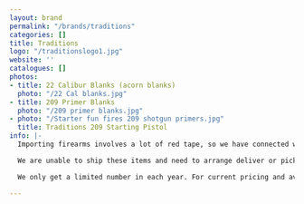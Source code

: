 ```yaml
---
layout: brand
permalink: "/brands/traditions"
categories: []
title: Traditions
logo: "/traditionslogo1.jpg"
website: ''
catalogues: []
photos:
- title: 22 Calibur Blanks (acorn blanks)
  photo: "/22 Cal blanks.jpg"
- title: 209 Primer Blanks
  photo: "/209 primer blanks.jpg"
- photo: "/Starter fun fires 209 shotgun primers.jpg"
  title: Traditions 209 Starting Pistol
info: |-
  Importing firearms involves a lot of red tape, so we have connected with a supplier that is able to get **Traditions Starter Pistols and Blanks** in for us, taking care of that hassle.

  We are unable to ship these items and need to arrange deliver or pick up.

  We only get a limited number in each year. For current pricing and availability please check our [Promotions page](https://balticathletics.com/promotions/).

---
```

